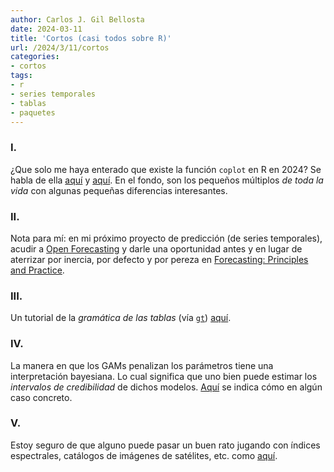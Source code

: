 ```yaml
---
author: Carlos J. Gil Bellosta
date: 2024-03-11
title: 'Cortos (casi todos sobre R)'
url: /2024/3/11/cortos
categories:
- cortos
tags:
- r
- series temporales
- tablas
- paquetes
---
```


### I.

¿Que solo me haya enterado que existe la función `coplot` en R en 2024? Se habla de ella
[aquí](https://compassionate-benz-9a12b2.netlify.app/blog/not-so-basic-base-r-functions/index.html) y
[aquí](https://stackoverflow.com/questions/29472360/how-to-read-a-coplot-graph).
En el fondo, son los pequeños múltiplos _de toda la vida_ con algunas pequeñas diferencias interesantes.

### II.

Nota para mí: en mi próximo proyecto de predicción (de series temporales), acudir a
[Open Forecasting](https://forecasting.svetunkov.ru/en/) y darle una oportunidad antes y
en lugar de aterrizar por inercia, por defecto y por pereza en
[Forecasting: Principles and Practice](https://otexts.com/fpp3/).

### III.

Un tutorial de la _gramática de las tablas_ (vía [`gt`](://cran.r-project.org/web/packages/gt/index.html))
[aquí](://www.quantumjitter.com/project/footnote/).

### IV.

La manera en que los GAMs penalizan los parámetros tiene una interpretación bayesiana. Lo cual significa que uno bien puede estimar los _intervalos de credibilidad_ de dichos modelos. [Aquí](https://www.seascapemodels.org/rstats/2024/01/05/credible-intervals-with-GAMs.html) se indica cómo en algún caso concreto.

### V.

Estoy seguro de que alguno puede pasar un buen rato jugando con índices espectrales, catálogos de imágenes de satélites, etc. como
[aquí](https://geocompx.org/post/2024/rsi-bp1/index.html).
